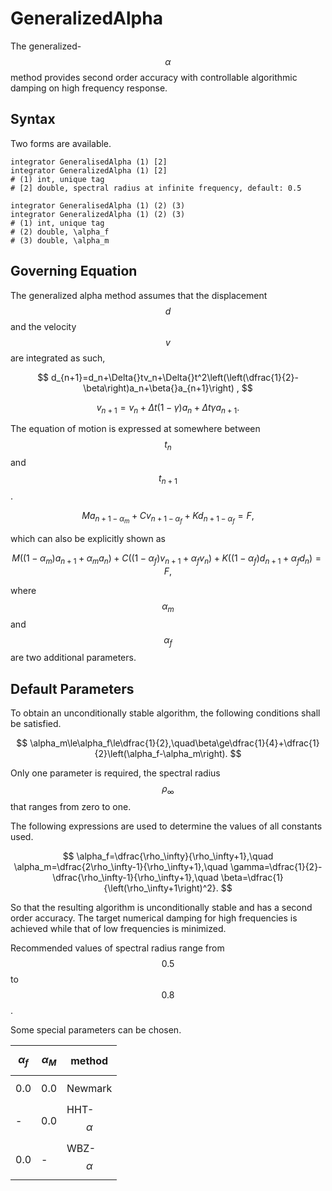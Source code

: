 # GeneralizedAlpha

The generalized-$$\alpha$$ method provides second order accuracy with controllable algorithmic damping on high frequency
response.

## Syntax

Two forms are available.

```
integrator GeneralisedAlpha (1) [2]
integrator GeneralizedAlpha (1) [2]
# (1) int, unique tag
# [2] double, spectral radius at infinite frequency, default: 0.5

integrator GeneralisedAlpha (1) (2) (3)
integrator GeneralizedAlpha (1) (2) (3)
# (1) int, unique tag
# (2) double, \alpha_f
# (3) double, \alpha_m
```

## Governing Equation

The generalized alpha method assumes that the displacement $$d$$ and the velocity $$v$$ are integrated as such,

$$
d_{n+1}=d_n+\Delta{}tv_n+\Delta{}t^2\left(\left(\dfrac{1}{2}-\beta\right)a_n+\beta{}a_{n+1}\right)
,
$$

$$
v_{n+1}=v_n+\Delta{}t\left(1-\gamma\right)a_n+\Delta{}t\gamma{}a_{n+1}.
$$

The equation of motion is expressed at somewhere between $$t_n$$ and $$t_{n+1}$$.

$$
Ma_{n+1-\alpha_m}+Cv_{n+1-\alpha_f}+Kd_{n+1-\alpha_f}=F,
$$

which can also be explicitly shown as

$$
M\left(\left(1-\alpha_m\right)a_{n+1}+\alpha_ma_n\right)+C\left(\left(1-\alpha_f\right)v_{n+1}+\alpha_fv_n\right)
+K\left(\left(1-\alpha_f\right)d_{n+1}+\alpha_fd_n\right)=F,
$$

where $$\alpha_m$$ and $$\alpha_f$$ are two additional parameters.

## Default Parameters

To obtain an unconditionally stable algorithm, the following conditions shall be satisfied.

$$
\alpha_m\le\alpha_f\le\dfrac{1}{2},\quad\beta\ge\dfrac{1}{4}+\dfrac{1}{2}\left(\alpha_f-\alpha_m\right).
$$

Only one parameter is required, the spectral radius $$\rho_\infty$$ that ranges from zero to one.

The following expressions are used to determine the values of all constants used.

$$
\alpha_f=\dfrac{\rho_\infty}{\rho_\infty+1},\quad \alpha_m=\dfrac{2\rho_\infty-1}{\rho_\infty+1},\quad
\gamma=\dfrac{1}{2}-\dfrac{\rho_\infty-1}{\rho_\infty+1},\quad \beta=\dfrac{1}{\left(\rho_\infty+1\right)^2}.
$$

So that the resulting algorithm is unconditionally stable and has a second order accuracy. The target numerical damping
for high frequencies is achieved while that of low frequencies is minimized.

Recommended values of spectral radius range from $$0.5$$ to $$0.8$$.

Some special parameters can be chosen.

| $$\alpha_f$$ | $$\alpha_M$$ | method         |
|--------------|--------------|----------------|
| $$0.0$$      | $$0.0$$      | Newmark        |
| -            | $$0.0$$      | HHT-$$\alpha$$ |
| $$0.0$$      | -            | WBZ-$$\alpha$$ |